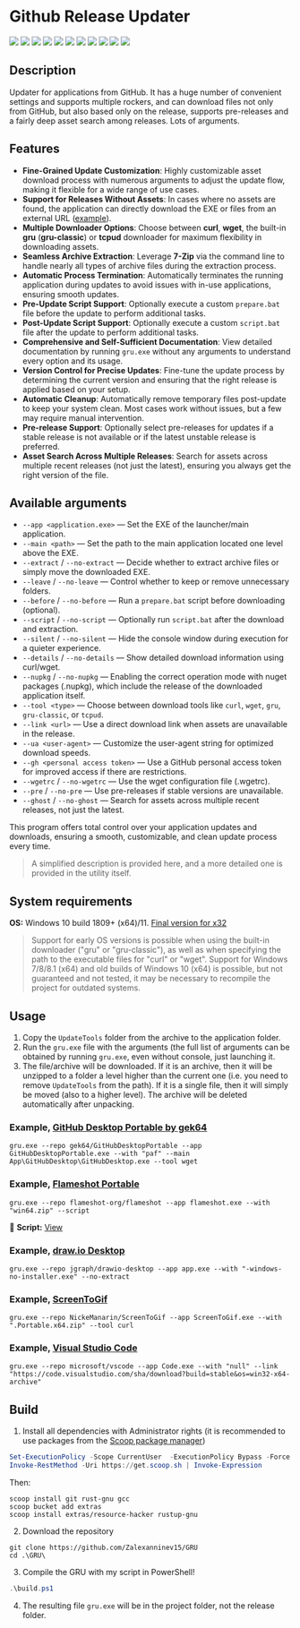 # Github Release Updater

[![](https://img.shields.io/badge/platform-Windows-informational)](https://github.com/Zalexanninev15/GRU)
[![](https://img.shields.io/badge/written_on-Rust-000000.svg?logo=rust)](https://github.com/Zalexanninev15/GRU)
[![](https://img.shields.io/github/v/release/Zalexanninev15/GRU)](https://github.com/Zalexanninev15/GRU/releases/latest)
[![](https://img.shields.io/github/downloads/Zalexanninev15/GRU/total.svg)](https://github.com/Zalexanninev15/GRU/releases)
[![](https://img.shields.io/github/last-commit/Zalexanninev15/GRU/main.svg)](https://github.com/Zalexanninev15/GRU/commits/main)
[![](https://img.shields.io/github/stars/Zalexanninev15/GRU.svg)](https://github.com/Zalexanninev15/GRU/stargazers)
[![](https://img.shields.io/github/forks/Zalexanninev15/GRU.svg)](https://github.com/Zalexanninev15/GRU/network/members)
[![](https://img.shields.io/github/issues/Zalexanninev15/GRU.svg)](https://github.com/Zalexanninev15/GRU/issues?q=is%3Aopen+is%3Aissue)
[![](https://img.shields.io/github/issues-closed/Zalexanninev15/GRU.svg)](https://github.com/Zalexanninev15/GRU/issues?q=is%3Aissue+is%3Aclosed)
[![](https://img.shields.io/badge/license-MIT-blue.svg)](LICENSE)
[![](https://img.shields.io/badge/Donate-FFDD00.svg?logo=buymeacoffee&logoColor=black)](https://z15.neocities.org/donate)

## Description

Updater for applications from GitHub. It has a huge number of convenient settings and supports multiple rockers, and can download files not only from GitHub, but also based only on the release, supports pre-releases and a fairly deep asset search among releases. Lots of arguments.

## Features

- **Fine-Grained Update Customization**: Highly customizable asset download process with numerous arguments to adjust the update flow, making it flexible for a wide range of use cases.
- **Support for Releases Without Assets**: In cases where no assets are found, the application can directly download the EXE or files from an external URL ([example](https://github.com/Zalexanninev15/GRU#example-visual-studio-code)).
- **Multiple Downloader Options**: Choose between **curl**, **wget**, the built-in **gru** (**gru-classic**) or **tcpud** downloader for maximum flexibility in downloading assets.
- **Seamless Archive Extraction**: Leverage **7-Zip** via the command line to handle nearly all types of archive files during the extraction process.
- **Automatic Process Termination**: Automatically terminates the running application during updates to avoid issues with in-use applications, ensuring smooth updates.
- **Pre-Update Script Support**: Optionally execute a custom `prepare.bat` file before the update to perform additional tasks.
- **Post-Update Script Support**: Optionally execute a custom `script.bat` file after the update to perform additional tasks.
- **Comprehensive and Self-Sufficient Documentation**: View detailed documentation by running `gru.exe` without any arguments to understand every option and its usage.
- **Version Control for Precise Updates**: Fine-tune the update process by determining the current version and ensuring that the right release is applied based on your setup.
- **Automatic Cleanup**: Automatically remove temporary files post-update to keep your system clean. Most cases work without issues, but a few may require manual intervention.
- **Pre-release Support**: Optionally select pre-releases for updates if a stable release is not available or if the latest unstable release is preferred.
- **Asset Search Across Multiple Releases**: Search for assets across multiple recent releases (not just the latest), ensuring you always get the right version of the file.

## Available arguments
- `--app <application.exe>` — Set the EXE of the launcher/main application.
- `--main <path>` — Set the path to the main application located one level above the EXE.
- `--extract` / `--no-extract` — Decide whether to extract archive files or simply move the downloaded EXE.
- `--leave` / `--no-leave` — Control whether to keep or remove unnecessary folders.
- `--before` / `--no-before` — Run a `prepare.bat` script before downloading (optional).
- `--script` / `--no-script` — Optionally run `script.bat` after the download and extraction.
- `--silent` / `--no-silent` — Hide the console window during execution for a quieter experience.
- `--details` / `--no-details` — Show detailed download information using curl/wget.
- `--nupkg` / `--no-nupkg` —  Enabling the correct operation mode with nuget packages (.nupkg), which include the release of the downloaded application itself.
- `--tool <type>` — Choose between download tools like `curl`, `wget`, `gru`, `gru-classic`, or `tcpud`.
- `--link <url>` — Use a direct download link when assets are unavailable in the release.
- `--ua <user-agent>` — Customize the user-agent string for optimized download speeds.
- `--gh <personal access token>` — Use a GitHub personal access token for improved access if there are restrictions.
- `--wgetrc` / `--no-wgetrc` — Use the wget configuration file (.wgetrc).
- `--pre` / `--no-pre` — Use pre-releases if stable versions are unavailable.
- `--ghost` / `--no-ghost` — Search for assets across multiple recent releases, not just the latest.

This program offers total control over your application updates and downloads, ensuring a smooth, customizable, and clean update process every time.

> A simplified description is provided here, and a more detailed one is provided in the utility itself.

## System requirements

**OS:** Windows 10 build 1809+ (x64)/11. [Final version for x32](https://github.com/Zalexanninev15/GRU/releases/tag/1.4.0.1)

> Support for early OS versions is possible when using the built-in downloader ("gru" or "gru-classic"), as well as when specifying the path to the executable files for "curl" or "wget".
> Support for Windows 7/8/8.1 (x64) and old builds of Windows 10 (x64) is possible, but not guaranteed and not tested, it may be necessary to recompile the project for outdated systems.

## Usage

1. Copy the `UpdateTools` folder from the archive to the application folder.
2. Run the `gru.exe` file with the arguments (the full list of arguments can be obtained by running `gru.exe`, even without console, just launching it.
3. The file/archive will be downloaded. If it is an archive, then it will be unzipped to a folder a level higher than the current one (i.e. you need to remove `UpdateTools` from the path). If it is a single file, then it will simply be moved (also to a higher level). The archive will be deleted automatically after unpacking.

### Example, [GitHub Desktop Portable by gek64](https://github.com/gek64/GitHubDesktopPortable)

```batch
gru.exe --repo gek64/GitHubDesktopPortable --app GitHubDesktopPortable.exe --with "paf" --main App\GitHubDesktop\GitHubDesktop.exe --tool wget
```

### Example, [Flameshot Portable](https://github.com/flameshot-org/flameshot)

```batch
gru.exe --repo flameshot-org/flameshot --app flameshot.exe --with "win64.zip" --script
```

📜 **Script:** [View](https://github.com/Zalexanninev15/GRU/blob/main/script.bat)

### Example, [draw.io Desktop](https://github.com/jgraph/drawio-desktop)

```batch
gru.exe --repo jgraph/drawio-desktop --app app.exe --with "-windows-no-installer.exe" --no-extract
```

### Example, [ScreenToGif](https://github.com/NickeManarin/ScreenToGif)

```batch
gru.exe --repo NickeManarin/ScreenToGif --app ScreenToGif.exe --with ".Portable.x64.zip" --tool curl
```

### Example, [Visual Studio Code](https://github.com/microsoft/vscode)

```batch
gru.exe --repo microsoft/vscode --app Code.exe --with "null" --link "https://code.visualstudio.com/sha/download?build=stable&os=win32-x64-archive"
```

## Build

1. Install all dependencies with Administrator rights (it is recommended to use packages from the [Scoop package manager](https://scoop.sh/))

```powershell
Set-ExecutionPolicy -Scope CurrentUser  -ExecutionPolicy Bypass -Force
Invoke-RestMethod -Uri https://get.scoop.sh | Invoke-Expression
```

Then:

```batch
scoop install git rust-gnu gcc
scoop bucket add extras
scoop install extras/resource-hacker rustup-gnu
```

2. Download the repository

```batch
git clone https://github.com/Zalexanninev15/GRU
cd .\GRU\
```

3. Compile the GRU with my script in PowerShell!

```powershell
.\build.ps1
```

4. The resulting file `gru.exe` will be in the project folder, not the release folder.
